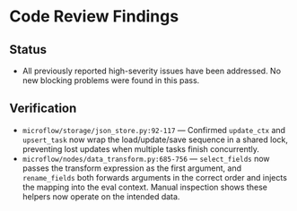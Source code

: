 # Code Review Findings

## Status
- All previously reported high-severity issues have been addressed. No new blocking problems were found in this pass.

## Verification
- `microflow/storage/json_store.py:92-117` — Confirmed `update_ctx` and `upsert_task` now wrap the load/update/save sequence in a shared lock, preventing lost updates when multiple tasks finish concurrently.
- `microflow/nodes/data_transform.py:685-756` — `select_fields` now passes the transform expression as the first argument, and `rename_fields` both forwards arguments in the correct order and injects the mapping into the eval context. Manual inspection shows these helpers now operate on the intended data.
